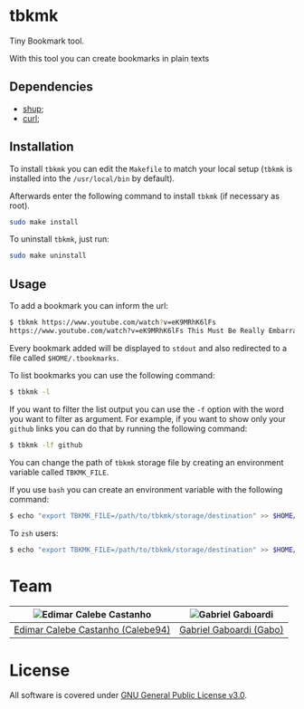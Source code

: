 # tbkmk

Tiny Bookmark tool.

With this tool you can create bookmarks in plain texts

## Dependencies

* [shup](https://github.com/pystardust/shup);
* [curl](https://curl.se);

## Installation

To install `tbkmk` you can edit the `Makefile` to match your local setup (`tbkmk` is installed into the `/usr/local/bin` by default).

Afterwards enter the following command to install `tbkmk` (if necessary as root).

```bash
sudo make install
```

To uninstall `tbkmk`, just run:

```bash
sudo make uninstall
```

## Usage

To add a bookmark you can inform the url:

```bash
$ tbkmk https://www.youtube.com/watch?v=eK9MRhK6lFs
https://www.youtube.com/watch?v=eK9MRhK6lFs This Must Be Really Embarrassing, Jay Anderson :) - YouTube
```

Every bookmark added will be displayed to `stdout` and also redirected to a file called `$HOME/.tbookmarks`.

To list bookmarks you can use the following command:

```bash
$ tbkmk -l
```

If you want to filter the list output you can use the `-f` option with the word you want to filter as argument.
For example, if you want to show only your `github` links you can do that by running the following command:

```bash
$ tbkmk -lf github
```

You can change the path of `tbkmk` storage file by creating an environment variable called `TBKMK_FILE`.

If you use `bash` you can create an environment variable with the following command:

```bash
$ echo "export TBKMK_FILE=/path/to/tbkmk/storage/destination" >> $HOME/.bashrc
```

To `zsh` users:

```bash
$ echo "export TBKMK_FILE=/path/to/tbkmk/storage/destination" >> $HOME/.zshrc
```

# Team

| <img src="https://github.com/Calebe94.png?size=200" alt="Edimar Calebe Castanho"> | <img src="https://github.com/gbgabo.png?size=200" alt="Gabriel Gaboardi"> |
|:---------------------------------------------------------------------------------:|:-------------------------------------------------------------------------:|
| [Edimar Calebe Castanho (Calebe94)](https://github.com/Calebe94)                  | [Gabriel Gaboardi (Gabo)](https://github.com/gbgabo)                      |

# License

All software is covered under [GNU General Public License v3.0](https://www.gnu.org/licenses/gpl-3.0.en.html).

